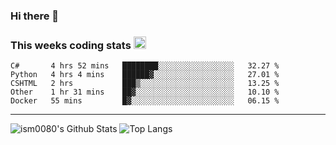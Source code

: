 ### Hi there 👋

<!--START_SECTION:giphy-->
<!--END_SECTION:giphy-->

### This weeks coding stats <img src="https://media1.giphy.com/media/LmNwrBhejkK9EFP504/giphy.gif?cid=ecf05e4723nsktnyyj53u162g7cy5rjqfg6gz06kxdg5y55g&rid=giphy.gif" width="20" height="20" />
<!--START_SECTION:waka-->
```text
C#       4 hrs 52 mins   ████████░░░░░░░░░░░░░░░░░   32.27 % 
Python   4 hrs 4 mins    ██████▓░░░░░░░░░░░░░░░░░░   27.01 % 
CSHTML   2 hrs           ███▒░░░░░░░░░░░░░░░░░░░░░   13.25 % 
Other    1 hr 31 mins    ██▓░░░░░░░░░░░░░░░░░░░░░░   10.10 % 
Docker   55 mins         █▓░░░░░░░░░░░░░░░░░░░░░░░   06.15 % 
```
<!--END_SECTION:waka-->

---

![ism0080's Github Stats](https://github-readme-stats.vercel.app/api?username=ism0080&show_icons=true%hide_border=true&hide=issues)
![Top Langs](https://github-readme-stats.vercel.app/api/top-langs/?username=ism0080&layout=compact)

<!--
**ism0080/ism0080** is a ✨ _special_ ✨ repository because its `README.md` (this file) appears on your GitHub profile.

Here are some ideas to get you started:

- 🔭 I’m currently working on ...
- 🌱 I’m currently learning ...
- 👯 I’m looking to collaborate on ...
- 🤔 I’m looking for help with ...
- 💬 Ask me about ...
- 📫 How to reach me: ...
- 😄 Pronouns: ...
- ⚡ Fun fact: ...
-->
